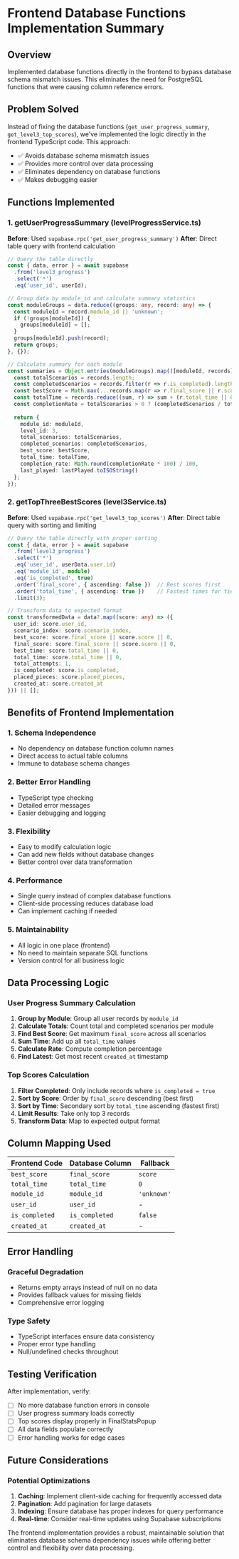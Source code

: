 # Frontend Database Functions Implementation Summary

## Overview
Implemented database functions directly in the frontend to bypass database schema mismatch issues. This eliminates the need for PostgreSQL functions that were causing column reference errors.

## Problem Solved
Instead of fixing the database functions (`get_user_progress_summary`, `get_level3_top_scores`), we've implemented the logic directly in the frontend TypeScript code. This approach:
- ✅ Avoids database schema mismatch issues
- ✅ Provides more control over data processing
- ✅ Eliminates dependency on database functions
- ✅ Makes debugging easier

## Functions Implemented

### 1. getUserProgressSummary (levelProgressService.ts)

**Before**: Used `supabase.rpc('get_user_progress_summary')`
**After**: Direct table query with frontend calculation

```typescript
// Query the table directly
const { data, error } = await supabase
  .from('level3_progress')
  .select('*')
  .eq('user_id', userId);

// Group data by module_id and calculate summary statistics
const moduleGroups = data.reduce((groups: any, record: any) => {
  const moduleId = record.module_id || 'unknown';
  if (!groups[moduleId]) {
    groups[moduleId] = [];
  }
  groups[moduleId].push(record);
  return groups;
}, {});

// Calculate summary for each module
const summaries = Object.entries(moduleGroups).map(([moduleId, records]) => {
  const totalScenarios = records.length;
  const completedScenarios = records.filter(r => r.is_completed).length;
  const bestScore = Math.max(...records.map(r => r.final_score || r.score || 0));
  const totalTime = records.reduce((sum, r) => sum + (r.total_time || 0), 0);
  const completionRate = totalScenarios > 0 ? (completedScenarios / totalScenarios) * 100 : 0;
  
  return {
    module_id: moduleId,
    level_id: 3,
    total_scenarios: totalScenarios,
    completed_scenarios: completedScenarios,
    best_score: bestScore,
    total_time: totalTime,
    completion_rate: Math.round(completionRate * 100) / 100,
    last_played: lastPlayed.toISOString()
  };
});
```

### 2. getTopThreeBestScores (level3Service.ts)

**Before**: Used `supabase.rpc('get_level3_top_scores')`
**After**: Direct table query with sorting and limiting

```typescript
// Query the table directly with proper sorting
const { data, error } = await supabase
  .from('level3_progress')
  .select('*')
  .eq('user_id', userData.user.id)
  .eq('module_id', module)
  .eq('is_completed', true)
  .order('final_score', { ascending: false })  // Best scores first
  .order('total_time', { ascending: true })    // Fastest times for ties
  .limit(3);

// Transform data to expected format
const transformedData = data?.map((score: any) => ({
  user_id: score.user_id,
  scenario_index: score.scenario_index,
  best_score: score.final_score || score.score || 0,
  final_score: score.final_score || score.score || 0,
  best_time: score.total_time || 0,
  total_time: score.total_time || 0,
  total_attempts: 1,
  is_completed: score.is_completed,
  placed_pieces: score.placed_pieces,
  created_at: score.created_at
})) || [];
```

## Benefits of Frontend Implementation

### 1. **Schema Independence**
- No dependency on database function column names
- Direct access to actual table columns
- Immune to database schema changes

### 2. **Better Error Handling**
- TypeScript type checking
- Detailed error messages
- Easier debugging and logging

### 3. **Flexibility**
- Easy to modify calculation logic
- Can add new fields without database changes
- Better control over data transformation

### 4. **Performance**
- Single query instead of complex database functions
- Client-side processing reduces database load
- Can implement caching if needed

### 5. **Maintainability**
- All logic in one place (frontend)
- No need to maintain separate SQL functions
- Version control for all business logic

## Data Processing Logic

### User Progress Summary Calculation
1. **Group by Module**: Group all user records by `module_id`
2. **Calculate Totals**: Count total and completed scenarios per module
3. **Find Best Score**: Get maximum `final_score` across all scenarios
4. **Sum Time**: Add up all `total_time` values
5. **Calculate Rate**: Compute completion percentage
6. **Find Latest**: Get most recent `created_at` timestamp

### Top Scores Calculation
1. **Filter Completed**: Only include records where `is_completed = true`
2. **Sort by Score**: Order by `final_score` descending (best first)
3. **Sort by Time**: Secondary sort by `total_time` ascending (fastest first)
4. **Limit Results**: Take only top 3 records
5. **Transform Data**: Map to expected output format

## Column Mapping Used

| **Frontend Code** | **Database Column** | **Fallback** |
|------------------|-------------------|-------------|
| `best_score` | `final_score` | `score` |
| `total_time` | `total_time` | `0` |
| `module_id` | `module_id` | `'unknown'` |
| `user_id` | `user_id` | - |
| `is_completed` | `is_completed` | `false` |
| `created_at` | `created_at` | - |

## Error Handling

### Graceful Degradation
- Returns empty arrays instead of null on no data
- Provides fallback values for missing fields
- Comprehensive error logging

### Type Safety
- TypeScript interfaces ensure data consistency
- Proper error type handling
- Null/undefined checks throughout

## Testing Verification

After implementation, verify:
- [ ] No more database function errors in console
- [ ] User progress summary loads correctly
- [ ] Top scores display properly in FinalStatsPopup
- [ ] All data fields populate correctly
- [ ] Error handling works for edge cases

## Future Considerations

### Potential Optimizations
1. **Caching**: Implement client-side caching for frequently accessed data
2. **Pagination**: Add pagination for large datasets
3. **Indexing**: Ensure database has proper indexes for query performance
4. **Real-time**: Consider real-time updates using Supabase subscriptions

The frontend implementation provides a robust, maintainable solution that eliminates database schema dependency issues while offering better control and flexibility over data processing.
